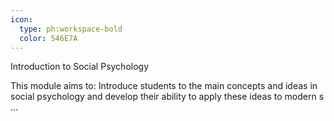 ```yaml
---
icon:
  type: ph:workspace-bold
  color: 546E7A
---
```

Introduction to Social Psychology

This module aims to: Introduce students to the main concepts and ideas in social psychology and develop their ability to apply these ideas to modern s ... 
